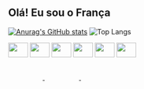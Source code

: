 ## Olá! Eu sou o França
<div>
    
[![Anurag's GitHub stats](https://github-readme-stats.vercel.app/api?username=eofrancaa)](https://github.com/eofrancaa/github-readme-stats)
![Top Langs](https://github-readme-stats.vercel.app/api/top-langs/?username=eofrancaa&layout=compact)

</div>

<div>
<img height="30" width="40" src="https://cdn.jsdelivr.net/gh/devicons/devicon@latest/icons/vuejs/vuejs-original.svg" />
<img height="30" width="40"  src="https://cdn.jsdelivr.net/gh/devicons/devicon@latest/icons/django/django-plain-wordmark.svg" />
<img height="30" width="40"  src="https://cdn.jsdelivr.net/gh/devicons/devicon@latest/icons/javascript/javascript-original.svg" />
<img height="30" width="40" src="https://cdn.jsdelivr.net/gh/devicons/devicon@latest/icons/css3/css3-original.svg" />
<img height="30" width="40" src="https://cdn.jsdelivr.net/gh/devicons/devicon@latest/icons/html5/html5-original.svg" />
<img height="30" width="40" src="https://cdn.jsdelivr.net/gh/devicons/devicon@latest/icons/mysql/mysql-original.svg" />
</div>

##
<a href="https://www.instagram.com/eo_francaa/"> <img scr="https://img.shields.io/badge/Instagram-E4405F?style=for-the-badge&logo=instagram&logoColor=white" width="70" target="_blank">
<a href="https://x.com/EoFrancaa?t=HY59PrXe1tkqdgfR2wG3HA&s=09"><img scr="https://img.shields.io/badge/Twitter-1DA1F2?style=for-the-badge&logo=twitter&logoColor=white"  width="70" target="_blank">
<a href="https://www.linkedin.com/in/rafael-de-fran%C3%A7a-26009b240/"><img scr="https://img.shields.io/badge/LinkedIn-0077B5?style=for-the-badge&logo=linkedin&logoColor=white"  width="70"  target="_blank">





